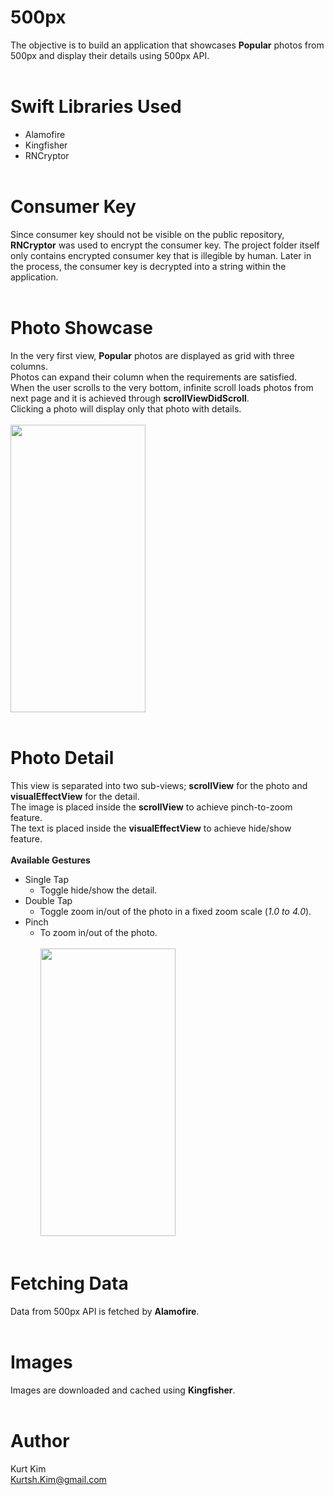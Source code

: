 # 500px
The objective is to build an application that showcases **Popular** photos from 500px and display their details using 500px API.
<br/>
<br/>
# Swift Libraries Used  
* Alamofire
* Kingfisher
* RNCryptor<br/><br/>
# Consumer Key
Since consumer key should not be visible on the public repository, **RNCryptor** was used to encrypt the consumer key. The project folder itself only contains encrypted consumer key that is illegible by human. Later in the process, the consumer key is decrypted into a string within the application.<br/><br/>
# Photo Showcase
In the very first view, **Popular** photos are displayed as grid with three columns. <br/>
Photos can expand their column when the requirements are satisfied. <br/>
When the user scrolls to the very bottom, infinite scroll loads photos from next page and it is achieved through **scrollViewDidScroll**.<br/>
Clicking a photo will display only that photo with details. <br/><br/>
<img src="https://i.imgur.com/pDZJWhS.png" width="216" height="460"><br/><br/>
# Photo Detail
This view is separated into two sub-views; **scrollView** for the photo and **visualEffectView** for the detail. <br/>
The image is placed inside the **scrollView** to achieve pinch-to-zoom feature.<br/>
The text is placed inside the **visualEffectView** to achieve hide/show feature.<br/><br/>
**Available Gestures**
* Single Tap
  * Toggle hide/show the detail.
* Double Tap
  * Toggle zoom in/out of the photo in a fixed zoom scale (*1.0 to 4.0*).
* Pinch
  * To zoom in/out of the photo.<br/><br/>
<img src="https://i.imgur.com/A5hbduG.png" width="216" height="460"><br/><br/>
# Fetching Data
Data from 500px API is fetched by **Alamofire**.<br/><br/>
# Images
Images are downloaded and cached using **Kingfisher**.<br/><br/>
# Author
Kurt Kim<br/>
[Kurtsh.Kim@gmail.com](mailto:kurtsh.kim@gmail.com)
